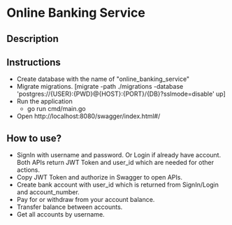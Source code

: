 # Online Banking Service

## Description


## Instructions
 - Create database with the name of "online_banking_service"
 - Migrate migrations. [migrate -path ./migrations -database 'postgres://{USER}:{PWD}@{HOST}:{PORT}/{DB}?sslmode=disable' up]
 - Run the application
   - go run cmd/main.go
 - Open http://localhost:8080/swagger/index.html#/

## How to use?
 - SignIn with username and password. Or Login if already have account. Both APIs return JWT Token and user_id which are needed for other actions. 
 - Copy JWT Token and authorize in Swagger to open APIs. 
 - Create bank account with user_id which is returned from SignIn/Login and account_number.
 - Pay for or withdraw from your account balance.
 - Transfer balance between accounts.
 - Get all accounts by username.